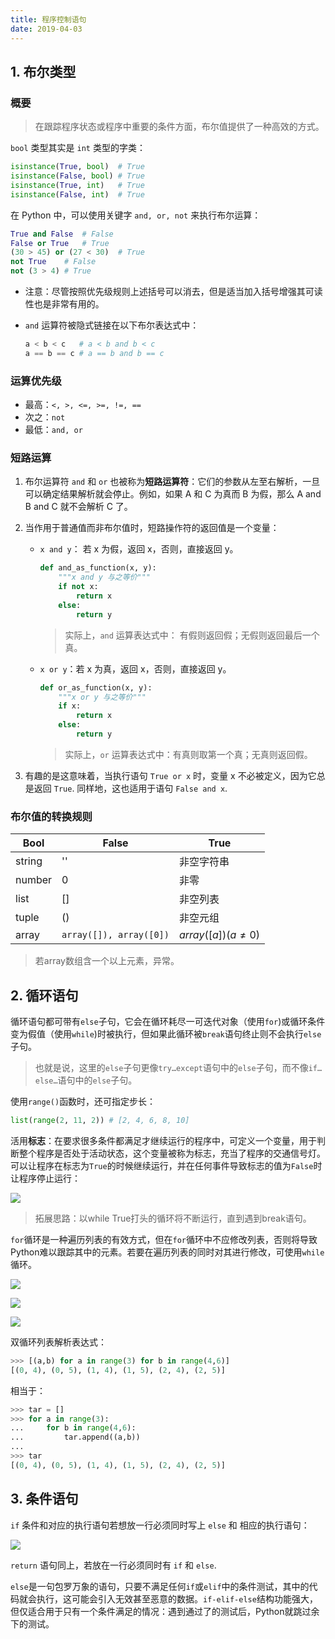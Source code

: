```yaml
---
title: 程序控制语句
date: 2019-04-03
---
```


## 1. 布尔类型

### 概要

> 在跟踪程序状态或程序中重要的条件方面，布尔值提供了一种高效的方式。

`bool` 类型其实是 `int` 类型的字类：

```python
isinstance(True, bool)	# True
isinstance(False, bool)	# True
isinstance(True, int)	# True
isinstance(False, int)	# True
```

在 Python 中，可以使用关键字 `and, or, not` 来执行布尔运算：

```python
True and False	# False
False or True	# True
(30 > 45) or (27 < 30)	# True
not True	# False
not (3 > 4)	# True
```

- 注意：尽管按照优先级规则上述括号可以消去，但是适当加入括号增强其可读性也是非常有用的。

- `and` 运算符被隐式链接在以下布尔表达式中：

    ```python
    a < b < c	# a < b and b < c
    a == b == c	# a == b and b == c
    ```

### 运算优先级

-   最高：`<, >, <=, >=, !=, ==`
-   次之：`not`
-   最低：`and, or`

### 短路运算

1. 布尔运算符 `and` 和 `or` 也被称为**短路运算符**：它们的参数从左至右解析，一旦可以确定结果解析就会停止。例如，如果 A 和 C 为真而 B 为假，那么 A and B and C 就不会解析 C 了。

2. 当作用于普通值而非布尔值时，短路操作符的返回值是一个变量：

    - `x and y`： 若 x 为假，返回 x，否则，直接返回 y。

        ```python
        def and_as_function(x, y):
            """x and y 与之等价"""
            if not x:
                return x
            else:
                return y
        ```

        > 实际上，`and` 运算表达式中： 有假则返回假；无假则返回最后一个真。

    - `x or y`：若 x 为真，返回 x，否则，直接返回 y。

        ```python
        def or_as_function(x, y):
            """x or y 与之等价"""
            if x:
                return x
            else:
                return y
        ```

        > 实际上，`or` 运算表达式中：有真则取第一个真；无真则返回假。

3. 有趣的是这意味着，当执行语句 `True or x` 时，变量 x 不必被定义，因为它总是返回 `True`. 同样地，这也适用于语句 `False and x`.

### 布尔值的转换规则

| Bool   | False                   | True                 |
| ------ | ----------------------- | -------------------- |
| string | ''                      | 非空字符串           |
| number | 0                       | 非零                 |
| list   | []                      | 非空列表             |
| tuple  | ()                      | 非空元组             |
| array  | `array([]), array([0])` | $array([a])(a\neq0)$ |

> 若array数组含一个以上元素，异常。

## 2. 循环语句

循环语句都可带有`else`子句，它会在循环耗尽一可迭代对象（使用`for`)或循环条件变为假值（使用`while`)时被执行，但如果此循环被`break`语句终止则不会执行`else`子句。

> 也就是说，这里的`else`子句更像`try…except`语句中的`else`子句，而不像`if…else…`语句中的`else`子句。

使用`range()`函数时，还可指定步长：

```python
list(range(2, 11, 2)) # [2, 4, 6, 8, 10]
```

活用**标志**：在要求很多条件都满足才继续运行的程序中，可定义一个变量，用于判断整个程序是否处于活动状态，这个变量被称为标志，充当了程序的交通信号灯。可以让程序在标志为`True`的时候继续运行，并在任何事件导致标志的值为`False`时让程序停止运行：

![](https://figure-bed.chua-n.com/notebook/Python/53.png)

> 拓展思路：以while True打头的循环将不断运行，直到遇到break语句。

`for`循环是一种遍历列表的有效方式，但在`for`循环中不应修改列表，否则将导致Python难以跟踪其中的元素。若要在遍历列表的同时对其进行修改，可使用`while`循环。

![](https://figure-bed.chua-n.com/notebook/Python/54.png)

![](https://figure-bed.chua-n.com/notebook/Python/55.png)

![](https://figure-bed.chua-n.com/notebook/Python/56.png)

双循环列表解析表达式：

```python
>>> [(a,b) for a in range(3) for b in range(4,6)]
[(0, 4), (0, 5), (1, 4), (1, 5), (2, 4), (2, 5)]
```

相当于：

```python
>>> tar = []
>>> for a in range(3):
...     for b in range(4,6):
...         tar.append((a,b))
...
>>> tar
[(0, 4), (0, 5), (1, 4), (1, 5), (2, 4), (2, 5)]
```



## 3. 条件语句

`if` 条件和对应的执行语句若想放一行必须同时写上 `else` 和 相应的执行语句：

![](https://figure-bed.chua-n.com/notebook/Python/57.png)

`return` 语句同上，若放在一行必须同时有 `if` 和 `else`.

`else`是一句包罗万象的语句，只要不满足任何`if`或`elif`中的条件测试，其中的代码就会执行，这可能会引入无效甚至恶意的数据。`if-elif-else`结构功能强大，但仅适合用于只有一个条件满足的情况：遇到通过了的测试后，Python就跳过余下的测试。
